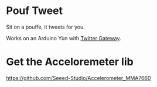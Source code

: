 # Pouf Tweet

Sit on a pouffe, it tweets for you.

Works on an Arduino Yùn with [Twitter Gateway](https://github.com/soixantecircuits/twitter-gateway).

# Get the Acceloremeter lib

https://github.com/Seeed-Studio/Accelerometer_MMA7660

